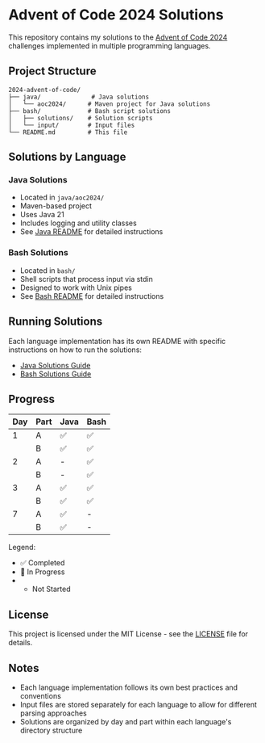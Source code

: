 # Advent of Code 2024 Solutions

This repository contains my solutions to the [Advent of Code 2024](https://adventofcode.com/2024) challenges implemented in multiple programming languages.

## Project Structure

```
2024-advent-of-code/
├── java/              # Java solutions
│   └── aoc2024/      # Maven project for Java solutions
├── bash/             # Bash script solutions
│   ├── solutions/    # Solution scripts
│   └── input/        # Input files
└── README.md         # This file
```

## Solutions by Language

### Java Solutions
- Located in `java/aoc2024/`
- Maven-based project
- Uses Java 21
- Includes logging and utility classes
- See [Java README](java/aoc2024/README.md) for detailed instructions

### Bash Solutions
- Located in `bash/`
- Shell scripts that process input via stdin
- Designed to work with Unix pipes
- See [Bash README](bash/README.md) for detailed instructions

## Running Solutions

Each language implementation has its own README with specific instructions on how to run the solutions:

- [Java Solutions Guide](java/aoc2024/README.md)
- [Bash Solutions Guide](bash/README.md)

## Progress

| Day | Part | Java | Bash |
|-----|------|------|------|
| 1   | A    | ✅   | ✅   |
|     | B    | ✅   | ✅   |
| 2   | A    | -    | ✅   |
|     | B    | -    | ✅   |
| 3   | A    | ✅   | ✅   |
|     | B    | ✅   | ✅   |
| 7   | A    | ✅   | -    |
|     | B    | ✅   | -    |

Legend:
- ✅ Completed
- 🚧 In Progress
- - Not Started

## License

This project is licensed under the MIT License - see the [LICENSE](LICENSE) file for details.

## Notes

- Each language implementation follows its own best practices and conventions
- Input files are stored separately for each language to allow for different parsing approaches
- Solutions are organized by day and part within each language's directory structure
